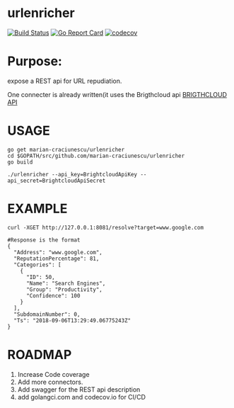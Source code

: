 # urlenricher
[![Build Status](https://api.travis-ci.org/marian-craciunescu/urlenricher.svg?branch=master)](https://travis-ci.org/marian-craciunescu/urlenricher)
[![Go Report Card](https://goreportcard.com/badge/github.com/marian-craciunescu/urlenricher)](https://goreportcard.com/report/github.com/marian-craciunescu/urlenricher)
[![codecov](https://codecov.io/gh/marian-craciunescu/urlenricher/branch/master/graph/badge.svg)](https://codecov.io/gh/marian-craciunescu/urlenricher)

# Purpose:
expose a REST api for URL repudiation.

One connecter is already written(it uses the Brigthcloud api [BRIGTHCLOUD API](https://www.brightcloud.com/web-service/api-documentation)

# USAGE
``` 
go get marian-craciunescu/urlenricher
cd $GOPATH/src/github.com/marian-craciunescu/urlenricher 
go build 

./urlenricher --api_key=BrightcloudApiKey --api_secret=BrightcloudApiSecret
```
# EXAMPLE
```
curl -XGET http://127.0.0.1:8081/resolve?target=www.google.com

#Response is the format
{
  "Address": "www.google.com",
  "ReputationPercentage": 81,
  "Categories": [
    {
      "ID": 50,
      "Name": "Search Engines",
      "Group": "Productivity",
      "Confidence": 100
    }
  ],
  "SubdomainNumber": 0,
  "Ts": "2018-09-06T13:29:49.06775243Z"
}

```


# ROADMAP
1) Increase Code coverage
2) Add more connectors.
3) Add swagger for the REST api description
4) add golangci.com and codecov.io for CI/CD

